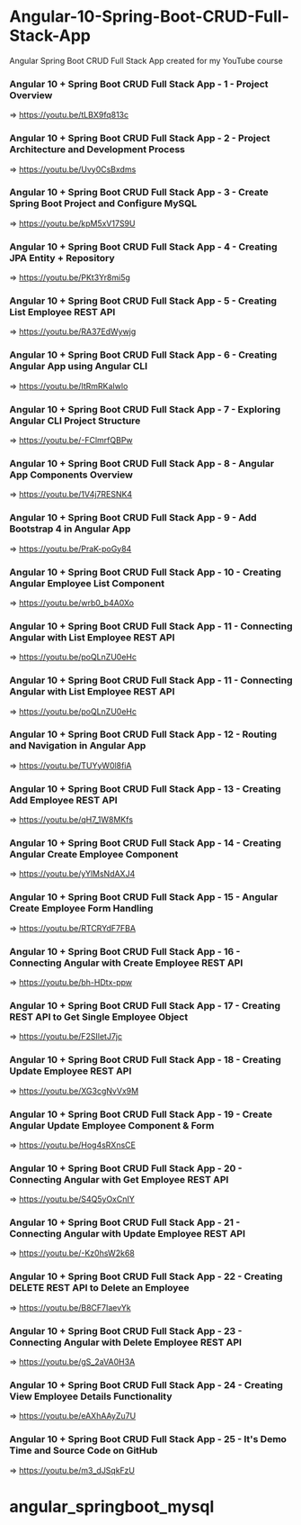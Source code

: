 # Angular-10-Spring-Boot-CRUD-Full-Stack-App
Angular Spring Boot CRUD Full Stack App created for my YouTube course

### Angular 10 + Spring Boot CRUD Full Stack App - 1 - Project Overview
=> https://youtu.be/tLBX9fq813c

### Angular 10 + Spring Boot CRUD Full Stack App - 2 - Project Architecture and Development Process
=> https://youtu.be/Uvy0CsBxdms

### Angular 10 + Spring Boot CRUD Full Stack App - 3 - Create Spring Boot Project and Configure MySQL
=> https://youtu.be/kpM5xV17S9U

### Angular 10 + Spring Boot CRUD Full Stack App - 4 - Creating JPA Entity + Repository
=> https://youtu.be/PKt3Yr8mi5g

### Angular 10 + Spring Boot CRUD Full Stack App - 5 - Creating List Employee REST API
=> https://youtu.be/RA37EdWywjg

### Angular 10 + Spring Boot CRUD Full Stack App - 6 - Creating Angular App using Angular CLI
=> https://youtu.be/ItRmRKaIwlo

### Angular 10 + Spring Boot CRUD Full Stack App - 7 - Exploring Angular CLI Project Structure
=> https://youtu.be/-FClmrfQBPw

### Angular 10 + Spring Boot CRUD Full Stack App - 8 - Angular App Components Overview
=> https://youtu.be/1V4j7RESNK4

### Angular 10 + Spring Boot CRUD Full Stack App - 9 - Add Bootstrap 4 in Angular App
=> https://youtu.be/PraK-poGy84

### Angular 10 + Spring Boot CRUD Full Stack App - 10 - Creating Angular Employee List Component
=> https://youtu.be/wrb0_b4A0Xo

### Angular 10 + Spring Boot CRUD Full Stack App - 11 - Connecting Angular with List Employee REST API
=> https://youtu.be/poQLnZU0eHc

### Angular 10 + Spring Boot CRUD Full Stack App - 11 - Connecting Angular with List Employee REST API
=> https://youtu.be/poQLnZU0eHc

### Angular 10 + Spring Boot CRUD Full Stack App - 12 - Routing and Navigation in Angular App
=> https://youtu.be/TUYyW0l8fiA

### Angular 10 + Spring Boot CRUD Full Stack App - 13 - Creating Add Employee REST API
=> https://youtu.be/qH7_1W8MKfs

### Angular 10 + Spring Boot CRUD Full Stack App - 14 - Creating Angular Create Employee Component
=> https://youtu.be/yYlMsNdAXJ4
### Angular 10 + Spring Boot CRUD Full Stack App - 15 - Angular Create Employee Form Handling
=> https://youtu.be/RTCRYdF7FBA

### Angular 10 + Spring Boot CRUD Full Stack App - 16 - Connecting Angular with Create Employee REST API
=> https://youtu.be/bh-HDtx-ppw

### Angular 10 + Spring Boot CRUD Full Stack App - 17 - Creating REST API to Get Single Employee Object
=> https://youtu.be/F2SIletJ7jc
### Angular 10 + Spring Boot CRUD Full Stack App - 18 - Creating Update Employee REST API
=> https://youtu.be/XG3cgNvVx9M

### Angular 10 + Spring Boot CRUD Full Stack App - 19 - Create Angular Update Employee Component & Form
=> https://youtu.be/Hog4sRXnsCE

### Angular 10 + Spring Boot CRUD Full Stack App - 20 - Connecting Angular with Get Employee REST API
=> https://youtu.be/S4Q5yOxCnIY

### Angular 10 + Spring Boot CRUD Full Stack App - 21 - Connecting Angular with Update Employee REST API
=> https://youtu.be/-Kz0hsW2k68
### Angular 10 + Spring Boot CRUD Full Stack App - 22 - Creating DELETE REST API to Delete an Employee
=> https://youtu.be/B8CF7IaevYk

### Angular 10 + Spring Boot CRUD Full Stack App - 23 - Connecting Angular with Delete Employee REST API
=> https://youtu.be/gS_2aVA0H3A

### Angular 10 + Spring Boot CRUD Full Stack App - 24 - Creating View Employee Details Functionality
=> https://youtu.be/eAXhAAyZu7U

### Angular 10 + Spring Boot CRUD Full Stack App - 25 - It's Demo Time and Source Code on GitHub
=> https://youtu.be/m3_dJSqkFzU
# angular_springboot_mysql
